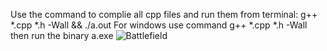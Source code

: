 Use the command to complie all cpp files and run them from terminal: g++ \*.cpp \*.h -Wall && ./a.out
For windows use command g++ \*.cpp \*.h -Wall then run the binary a.exe
![Battlefield](https://user-images.githubusercontent.com/99300641/217641234-a7f6c8fa-98e8-4fe3-a6a0-107331f3ec16.jpg)
